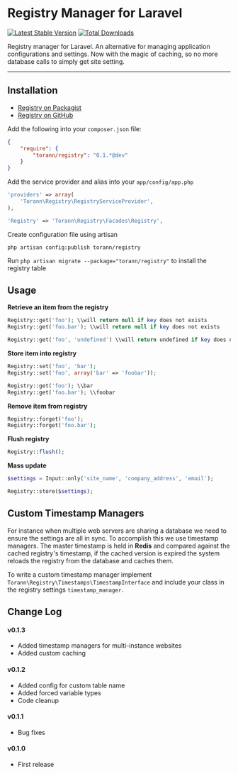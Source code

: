 # Registry Manager for Laravel

[![Latest Stable Version](https://poser.pugx.org/torann/registry/v/stable.png)](https://packagist.org/packages/torann/registry) [![Total Downloads](https://poser.pugx.org/torann/registry/downloads.png)](https://packagist.org/packages/torann/registry)

Registry manager for Laravel. An alternative for managing application configurations and settings. Now with the magic of caching, so no more database calls to simply get site setting.

----------

## Installation

- [Registry on Packagist](https://packagist.org/packages/torann/registry)
- [Registry on GitHub](https://github.com/Torann/laravel-registry)

Add the following into your `composer.json` file:

```json
{
    "require": {
        "torann/registry": "0.1.*@dev"
    }
}
```

Add the service provider and alias into your `app/config/app.php`

```php
'providers' => array(
    'Torann\Registry\RegistryServiceProvider',
),

'Registry' => 'Torann\Registry\Facades\Registry',
```

Create configuration file using artisan

```
php artisan config:publish torann/registry
```

Run `php artisan migrate --package="torann/registry"` to install the registry table

## Usage

**Retrieve an item from the registry**

```php
Registry::get('foo'); \\will return null if key does not exists
Registry::get('foo.bar'); \\will return null if key does not exists

Registry::get('foo', 'undefined') \\will return undefined if key does not exists
```

**Store item into registry**

```php
Registry::set('foo', 'bar');
Registry::set('foo', array('bar' => 'foobar'));

Registry::get('foo'); \\bar
Registry::get('foo.bar'); \\foobar
```

**Remove item from registry**

```php
Registry::forget('foo');
Registry::forget('foo.bar');
```

**Flush registry**

```php
Registry::flush();
```

**Mass update**

```php
$settings = Input::only('site_name', 'company_address', 'email');

Registry::store($settings);
```

## Custom Timestamp Managers

For instance when multiple web servers are sharing a database we need to ensure the settings are all in sync. To accomplish this we use timestamp managers. The master timestamp is held in **Redis** and compared against the cached registry's timestamp, if the cached version is expired the system reloads the registry from the database and caches them.

To write a custom timestamp manager implement `Torann\Registry\Timestamps\TimestampInterface` and include your class in the registry settings `timestamp_manager`.

## Change Log

#### v0.1.3

- Added timestamp managers for multi-instance websites
- Added custom caching

#### v0.1.2

- Added config for custom table name
- Added forced variable types 
- Code cleanup

#### v0.1.1

- Bug fixes

#### v0.1.0

- First release
